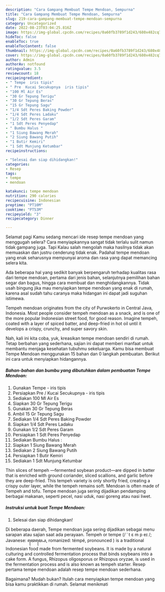 ```yaml
---
description: "Cara Gampang Membuat Tempe Mendoan, Sempurna"
title: "Cara Gampang Membuat Tempe Mendoan, Sempurna"
slug: 219-cara-gampang-membuat-tempe-mendoan-sempurna
category: Uncategorized
date: 2022-08-23T03:04:25.816Z
image: https://img-global.cpcdn.com/recipes/0a60fb3789f1d243/680x482cq70/tempe-mendoan-foto-resep-utama.jpg
hideToc: false
enableToc: true
enableTocContent: false
thumbnail: https://img-global.cpcdn.com/recipes/0a60fb3789f1d243/680x482cq70/tempe-mendoan-foto-resep-utama.jpg
cover: https://img-global.cpcdn.com/recipes/0a60fb3789f1d243/680x482cq70/tempe-mendoan-foto-resep-utama.jpg
author: Admin
authorAv: notfound
ratingvalue: 3.5
reviewcount: 18
recipeingredient:
- " Tempe  iris tipis"
- " Pre  Kucai Secukupnya  iris tipis"
- "100 Ml Air Es"
- "30 Gr Tepung Terigu"
- "30 Gr Tepung Beras"
- "15 Gr Tepung Sagu"
- "1/4 Sdt Peres Baking Powder"
- "1/4 Sdt Peres Ladaku"
- "1/2 Sdt Peres Garam"
- "1 Sdt Peres Penyedap"
- " Bumbu Halus "
- "1 Siung Bawang Merah"
- "2 Siung Bawang Putih"
- "1 Butir Kemiri"
- "1 Sdt Munjung Ketumbar"
recipeinstructions:

- "Selesai dan siap dihidangkan!"
categories:
- Resep
tags:
- tempe
- mendoan

katakunci: tempe mendoan 
nutrition: 290 calories
recipecuisine: Indonesian
preptime: "PT10M"
cooktime: "PT53M"
recipeyield: "3"
recipecategory: Dinner

---
```



Selamat pagi Kamu sedang mencari ide resep tempe mendoan yang menggugah selera? Cara menyiapkannya sangat tidak terlalu sulit namun tidak gampang juga. Tapi Kalau salah mengolah maka hasilnya tidak akan memuaskan dan justru cenderung tidak enak. Padahal tempe mendoan yang enak seharusnya mempunyai aroma dan rasa yang dapat memancing selera kita.


Ada beberapa hal yang sedikit banyak berpengaruh terhadap kualitas rasa dari tempe mendoan, pertama dari jenis bahan, selanjutnya pemilihan bahan segar dan bagus, hingga cara membuat dan menghidangkannya. Tidak usah bingung jika mau menyiapkan tempe mendoan yang enak di rumah, karena asal sudah tahu caranya maka hidangan ini dapat jadi suguhan istimewa.

Tempeh mendoan originates from the city of Purwokerto in Central Java, Indonesia. Most people consider tempeh mendoan as a snack, and is one of the more popular Indonesian street food, for good reason. Imagine tempeh, coated with a layer of spiced batter, and deep-fried in hot oil until it develops a crispy, crunchy, and super savory skin.


Nah, kali ini kita coba, yuk, kreasikan tempe mendoan sendiri di rumah. Tetap berbahan yang sederhana, sajian ini dapat memberi manfaat untuk membantu menjaga kesehatan tubuhmu sekeluarga. Kamu bisa membuat Tempe Mendoan menggunakan 15 bahan dan 0 langkah pembuatan. Berikut ini cara untuk menyiapkan hidangannya.

<!--inarticleads1-->

##### Bahan-bahan dan bumbu yang dibutuhkan dalam pembuatan Tempe Mendoan:

1. Gunakan  Tempe - iris tipis
1. Persiapkan  Pre / Kucai Secukupnya - iris tipis
1. Sediakan 100 Ml Air Es
1. Siapkan 30 Gr Tepung Terigu
1. Gunakan 30 Gr Tepung Beras
1. Ambil 15 Gr Tepung Sagu
1. Sediakan 1/4 Sdt Peres Baking Powder
1. Siapkan 1/4 Sdt Peres Ladaku
1. Gunakan 1/2 Sdt Peres Garam
1. Persiapkan 1 Sdt Peres Penyedap
1. Sediakan  Bumbu Halus :
1. Siapkan 1 Siung Bawang Merah
1. Sediakan 2 Siung Bawang Putih
1. Persiapkan 1 Butir Kemiri
1. Sediakan 1 Sdt Munjung Ketumbar


Thin slices of tempeh —fermented soybean product—are dipped in batter that is enriched with ground coriander, sliced scallions, and garlic before they are deep-fried. This tempeh variety is only shortly fried, creating a crispy outer layer, while the tempeh remains soft. Mendoan is often made of Tempeh and tofu. Tempe mendoan juga sering dijadikan pendamping berbagai makanan, seperti pecel, nasi uduk, nasi goreng atau nasi liwet. 

<!--inarticleads2-->

##### Instruksi untuk buat Tempe Mendoan:


1. Selesai dan siap dihidangkan!

Di beberapa daerah, Tempe mendoan juga sering dijadikan sebagai menu sarapan atau sajian saat ada perayaan. Tempeh or tempe (/ ˈ t ɛ m p eɪ /; Javanese: ꦠꦺꦩ꧀ꦥꦺ, romanized: témpé, pronounced ) is a traditional Indonesian food made from fermented soybeans. It is made by a natural culturing and controlled fermentation process that binds soybeans into a cake form. A fungus, Rhizopus oligosporus or Rhizopus oryzae, is used in the fermentation process and is also known as tempeh starter. Resep pertama tempe mendoan adalah resep tempe mendoan sederhana. 

Bagaimana? Mudah bukan? Itulah cara menyiapkan tempe mendoan yang bisa kamu praktikkan di rumah. Selamat menikmati
